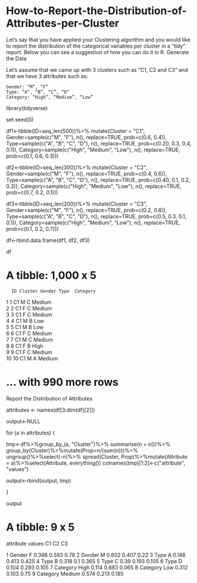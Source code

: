 # How-to-Report-the-Distribution-of-Attributes-per-Cluster

Let’s say that you have applied your Clustering algorithm and you would like to report the distribution of the categorical variables per cluster in a “tidy” report. Below you can see a suggestion of how you can do it in R.
Generate the Data

Let’s assume that we came up with 3 clusters such as “C1, C2 and C3” and that we have 3 attributes such as:

    Gender: “M”, “F”
    Type: “A”, “B”, “C”, “D”
    Category: “High”, “Medium”, “Low”

library(tidyverse)

set.seed(5)

df1<-tibble(ID=seq_len(500))%>%
     mutate(Cluster = "C1",
            Gender=sample(c("M", "F"), n(), replace=TRUE, prob=c(0.6, 0.4)),
            Type=sample(c("A", "B", "C", "D"), n(), replace=TRUE, prob=c(0.20, 0.3, 0.4, 0.1)),
            Category=sample(c("High", "Medium", "Low"), n(), replace=TRUE, prob=c(0.1, 0.6, 0.3)))

df2<-tibble(ID=seq_len(300))%>%
  mutate(Cluster = "C2",
         Gender=sample(c("M", "F"), n(), replace=TRUE, prob=c(0.4, 0.6)),
         Type=sample(c("A", "B", "C", "D"), n(), replace=TRUE, prob=c(0.40, 0.1, 0.2, 0.3)),
         Category=sample(c("High", "Medium", "Low"), n(), replace=TRUE, prob=c(0.7, 0.2, 0.1)))

df3<-tibble(ID=seq_len(200))%>%
  mutate(Cluster = "C3",
         Gender=sample(c("M", "F"), n(), replace=TRUE, prob=c(0.2, 0.8)),
         Type=sample(c("A", "B", "C", "D"), n(), replace=TRUE, prob=c(0.5, 0.3, 0.1, 0.1)),
         Category=sample(c("High", "Medium", "Low"), n(), replace=TRUE, prob=c(0.1, 0.2, 0.7)))

df<-rbind.data.frame(df1, df2, df3)

df
 

# A tibble: 1,000 x 5
      ID Cluster Gender Type  Category
             
 1     1 C1      M      C     Medium  
 2     2 C1      F      C     Medium  
 3     3 C1      F      C     Medium  
 4     4 C1      M      B     Low     
 5     5 C1      M      B     Low     
 6     6 C1      F      C     Medium  
 7     7 C1      M      C     Medium  
 8     8 C1      F      B     High    
 9     9 C1      F      C     Medium  
10    10 C1      M      A     Medium  
# ... with 990 more rows

Report the Distribution of Attributes



attributes <- names(df[3:dim(df)[2]])


output<-NULL

for (a in attributes) {
  
  tmp<-df%>%group_by_(a, "Cluster")%>% summarise(n = n())%>%
    group_by(Cluster)%>%mutate(Prop=n/(sum(n)))%>%
    ungroup()%>%select(-n)%>%
    spread(Cluster, Prop)%>%mutate(Attribute = a)%>%select(Attribute, everything())
  colnames(tmp)[1:2]<-c("attribute", "values")
  
  output<-rbind(output, tmp)
  
}

output
 

# A tibble: 9 x 5
  attribute values    C1    C2    C3
           
1 Gender    F      0.398 0.593 0.78 
2 Gender    M      0.602 0.407 0.22 
3 Type      A      0.188 0.413 0.425
4 Type      B      0.318 0.1   0.365
5 Type      C      0.39  0.193 0.105
6 Type      D      0.104 0.293 0.105
7 Category  High   0.114 0.683 0.065
8 Category  Low    0.312 0.103 0.75 
9 Category  Medium 0.574 0.213 0.185
